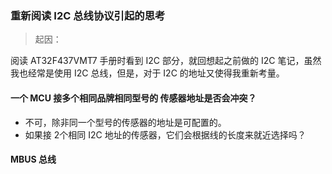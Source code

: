 ### 重新阅读 I2C 总线协议引起的思考



> 起因：

阅读 AT32F437VMT7 手册时看到 I2C 部分，就回想起之前做的 I2C 笔记，虽然我也经常是使用 I2C 总线，但是，对于 I2C 的地址又使得我重新考量。

#### 一个 MCU 接多个相同品牌相同型号的 传感器地址是否会冲突？

- 不可，除非同一个型号的传感器的地址是可配置的。
- 如果接 2个相同 I2C 地址的传感器，它们会根据线的长度来就近选择吗？



#### MBUS 总线





























































